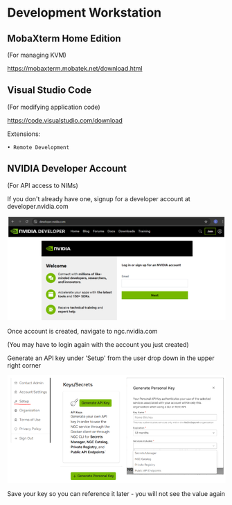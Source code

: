 # Development Workstation

## MobaXterm Home Edition

(For managing KVM)

https://mobaxterm.mobatek.net/download.html


## Visual Studio Code

(For modifying application code)

https://code.visualstudio.com/download

Extensions:

	• Remote Development

## NVIDIA Developer Account

(For API access to NIMs)

If you don't already have one, signup for a developer account at developer.nvidia.com

![](images/nvidia-developer.png)


Once account is created, navigate to ngc.nvidia.com

(You may have to login again with the account you just created)

Generate an API key under 'Setup' from the user drop down in the upper right corner


![](images/nvidia-api.PNG)

Save your key so you can reference it later - you will not see the value again
